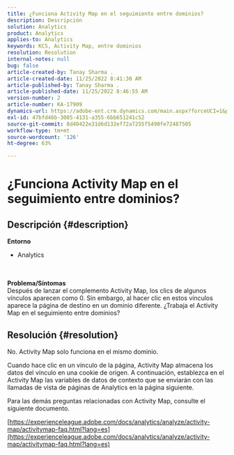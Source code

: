 ```yaml
---
title: ¿Funciona Activity Map en el seguimiento entre dominios?
description: Descripción
solution: Analytics
product: Analytics
applies-to: Analytics
keywords: KCS, Activity Map, entre dominios
resolution: Resolution
internal-notes: null
bug: false
article-created-by: Tanay Sharma .
article-created-date: 11/25/2022 8:41:30 AM
article-published-by: Tanay Sharma .
article-published-date: 11/25/2022 8:46:55 AM
version-number: 2
article-number: KA-17909
dynamics-url: https://adobe-ent.crm.dynamics.com/main.aspx?forceUCI=1&pagetype=entityrecord&etn=knowledgearticle&id=fc907bf3-9c6c-ed11-9561-6045bd006e5a
exl-id: 47bfd46b-3085-4131-a355-6bb651241c52
source-git-commit: 8d40422e31d6d132ef72a7255f5490fe72487505
workflow-type: tm+mt
source-wordcount: '126'
ht-degree: 63%

---
```


# ¿Funciona Activity Map en el seguimiento entre dominios?

## Descripción {#description}

<b>Entorno</b>
- Analytics

<br> <br><b>Problema/Síntomas</b><br>Después de lanzar el complemento Activity Map, los clics de algunos vínculos aparecen como 0. Sin embargo, al hacer clic en estos vínculos aparece la página de destino en un dominio diferente. ¿Trabaja el Activity Map en el seguimiento entre dominios?<br>

## Resolución {#resolution}


No. Activity Map solo funciona en el mismo dominio.

Cuando hace clic en un vínculo de la página, Activity Map almacena los datos del vínculo en una cookie de origen. A continuación, establezca en el Activity Map las variables de datos de contexto que se enviarán con las llamadas de vista de páginas de Analytics en la página siguiente.

Para las demás preguntas relacionadas con Activity Map, consulte el siguiente documento.

[https://experienceleague.adobe.com/docs/analytics/analyze/activity-map/activitymap-faq.html?lang=es](https://experienceleague.adobe.com/docs/analytics/analyze/activity-map/activitymap-faq.html?lang=es)
